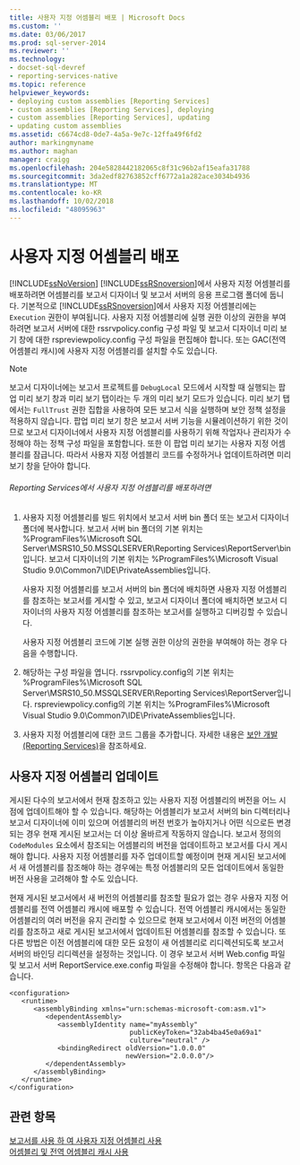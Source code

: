 ```yaml
---
title: 사용자 지정 어셈블리 배포 | Microsoft Docs
ms.custom: ''
ms.date: 03/06/2017
ms.prod: sql-server-2014
ms.reviewer: ''
ms.technology:
- docset-sql-devref
- reporting-services-native
ms.topic: reference
helpviewer_keywords:
- deploying custom assemblies [Reporting Services]
- custom assemblies [Reporting Services], deploying
- custom assemblies [Reporting Services], updating
- updating custom assemblies
ms.assetid: c6674cd8-0de7-4a5a-9e7c-12ffa49f6fd2
author: markingmyname
ms.author: maghan
manager: craigg
ms.openlocfilehash: 204e5828442182065c8f31c96b2af15eafa31788
ms.sourcegitcommit: 3da2edf82763852cff6772a1a282ace3034b4936
ms.translationtype: MT
ms.contentlocale: ko-KR
ms.lasthandoff: 10/02/2018
ms.locfileid: "48095963"
---
```

# <a name="deploying-a-custom-assembly"></a>사용자 지정 어셈블리 배포
  [!INCLUDE[ssNoVersion](../../includes/ssnoversion-md.md)] [!INCLUDE[ssRSnoversion](../../includes/ssrsnoversion-md.md)]에서 사용자 지정 어셈블리를 배포하려면 어셈블리를 보고서 디자이너 및 보고서 서버의 응용 프로그램 폴더에 둡니다. 기본적으로 [!INCLUDE[ssRSnoversion](../../includes/ssrsnoversion-md.md)]에서 사용자 지정 어셈블리에는 `Execution` 권한이 부여됩니다. 사용자 지정 어셈블리에 실행 권한 이상의 권한을 부여하려면 보고서 서버에 대한 rssrvpolicy.config 구성 파일 및 보고서 디자이너 미리 보기 창에 대한 rspreviewpolicy.config 구성 파일을 편집해야 합니다. 또는 GAC(전역 어셈블리 캐시)에 사용자 지정 어셈블리를 설치할 수도 있습니다.  
  
> [!NOTE]  
>  보고서 디자이너에는 보고서 프로젝트를 `DebugLocal` 모드에서 시작할 때 실행되는 팝업 미리 보기 창과 미리 보기 탭이라는 두 개의 미리 보기 모드가 있습니다. 미리 보기 탭에서는 `FullTrust` 권한 집합을 사용하여 모든 보고서 식을 실행하며 보안 정책 설정을 적용하지 않습니다. 팝업 미리 보기 창은 보고서 서버 기능을 시뮬레이션하기 위한 것이므로 보고서 디자이너에서 사용자 지정 어셈블리를 사용하기 위해 작업자나 관리자가 수정해야 하는 정책 구성 파일을 포함합니다. 또한 이 팝업 미리 보기는 사용자 지정 어셈블리를 잠급니다. 따라서 사용자 지정 어셈블리 코드를 수정하거나 업데이트하려면 미리 보기 창을 닫아야 합니다.  
  
###### <a name="to-deploy-a-custom-assembly-in-reporting-services"></a>Reporting Services에서 사용자 지정 어셈블리를 배포하려면  
  
1.  사용자 지정 어셈블리를 빌드 위치에서 보고서 서버 bin 폴더 또는 보고서 디자이너 폴더에 복사합니다. 보고서 서버 bin 폴더의 기본 위치는 %ProgramFiles%\Microsoft SQL Server\MSRS10_50.MSSQLSERVER\Reporting Services\ReportServer\bin입니다. 보고서 디자이너의 기본 위치는 %ProgramFiles%\Microsoft Visual Studio 9.0\Common7\IDE\PrivateAssemblies입니다.  
  
     사용자 지정 어셈블리를 보고서 서버의 bin 폴더에 배치하면 사용자 지정 어셈블리를 참조하는 보고서를 게시할 수 있고, 보고서 디자이너 폴더에 배치하면 보고서 디자이너의 사용자 지정 어셈블리를 참조하는 보고서를 실행하고 디버깅할 수 있습니다.  
  
     사용자 지정 어셈블리 코드에 기본 실행 권한 이상의 권한을 부여해야 하는 경우 다음을 수행합니다.  
  
2.  해당하는 구성 파일을 엽니다. rssrvpolicy.config의 기본 위치는 %ProgramFiles%\Microsoft SQL Server\MSRS10_50.MSSQLSERVER\Reporting Services\ReportServer입니다. rspreviewpolicy.config의 기본 위치는 %ProgramFiles%\Microsoft Visual Studio 9.0\Common7\IDE\PrivateAssemblies입니다.  
  
3.  사용자 지정 어셈블리에 대한 코드 그룹을 추가합니다. 자세한 내용은 [보안 개발&#40;Reporting Services&#41;](../extensions/secure-development/secure-development-reporting-services.md)을 참조하세요.  
  
## <a name="updating-custom-assemblies"></a>사용자 지정 어셈블리 업데이트  
 게시된 다수의 보고서에서 현재 참조하고 있는 사용자 지정 어셈블리의 버전을 어느 시점에 업데이트해야 할 수 있습니다. 해당하는 어셈블리가 보고서 서버의 bin 디렉터리나 보고서 디자이너에 이미 있으며 어셈블리의 버전 번호가 높아지거나 어떤 식으로든 변경되는 경우 현재 게시된 보고서는 더 이상 올바르게 작동하지 않습니다. 보고서 정의의 `CodeModules` 요소에서 참조되는 어셈블리의 버전을 업데이트하고 보고서를 다시 게시해야 합니다. 사용자 지정 어셈블리를 자주 업데이트할 예정이며 현재 게시된 보고서에서 새 어셈블리를 참조해야 하는 경우에는 특정 어셈블리의 모든 업데이트에서 동일한 버전 사용을 고려해야 할 수도 있습니다.  
  
 현재 게시된 보고서에서 새 버전의 어셈블리를 참조할 필요가 없는 경우 사용자 지정 어셈블리를 전역 어셈블리 캐시에 배포할 수 있습니다. 전역 어셈블리 캐시에서는 동일한 어셈블리의 여러 버전을 유지 관리할 수 있으므로 현재 보고서에서 이전 버전의 어셈블리를 참조하고 새로 게시된 보고서에서 업데이트된 어셈블리를 참조할 수 있습니다. 또 다른 방법은 이전 어셈블리에 대한 모든 요청이 새 어셈블리로 리디렉션되도록 보고서 서버의 바인딩 리디렉션을 설정하는 것입니다. 이 경우 보고서 서버 Web.config 파일 및 보고서 서버 ReportService.exe.config 파일을 수정해야 합니다. 항목은 다음과 같습니다.  
  
```  
<configuration>  
   <runtime>  
      <assemblyBinding xmlns="urn:schemas-microsoft-com:asm.v1">  
         <dependentAssembly>  
            <assemblyIdentity name="myAssembly"  
                              publicKeyToken="32ab4ba45e0a69a1"  
                              culture="neutral" />  
            <bindingRedirect oldVersion="1.0.0.0"  
                             newVersion="2.0.0.0"/>  
         </dependentAssembly>  
      </assemblyBinding>  
   </runtime>  
</configuration>  
```  
  
## <a name="see-also"></a>관련 항목  
 [보고서를 사용 하 여 사용자 지정 어셈블리 사용](using-custom-assemblies-with-reports.md)   
 [어셈블리 및 전역 어셈블리 캐시 사용](http://go.microsoft.com/fwlink/?LinkId=63912)  
  
  
